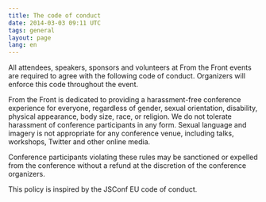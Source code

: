 ```yaml
---
title: The code of conduct
date: 2014-03-03 09:11 UTC
tags: general
layout: page
lang: en
---
```


All attendees, speakers, sponsors and volunteers at From the Front events are required to agree with the following code of conduct. Organizers will enforce this code throughout the event.

From the Front is dedicated to providing a harassment-free conference experience for everyone, regardless of gender, sexual orientation, disability, physical appearance, body size, race, or religion. We do not tolerate harassment of conference participants in any form. Sexual language and imagery is not appropriate for any conference venue, including talks, workshops, Twitter and other online media. 

Conference participants violating these rules may be sanctioned or expelled from the conference without a refund at the discretion of the conference organizers.

This policy is inspired by the JSConf EU code of conduct.



